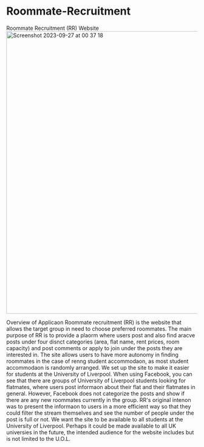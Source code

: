 # Roommate-Recruitment
Roommate Recruitment (RR) Website
<img width="742" alt="Screenshot 2023-09-27 at 00 37 18" src="https://github.com/HEA233/Roommate-Recruitment/assets/109220299/8a057558-1e7d-4150-8844-81856b02f63a">

Overview of Applica on
Roommate recruitment (RR) is the website that allows the target group in need to choose preferred roommates. The main purpose of RR is to provide a pla orm where users post and also find a rac ve posts under four dis nct categories (area, flat name, rent prices, room capacity) and post comments or apply to join under the posts they are interested in. The site allows users to have more autonomy in finding roommates in the case of ren ng student accommoda on, as most student accommoda on is randomly arranged.
We set up the site to make it easier for students at the University of Liverpool. When using Facebook, you can see that there are groups of University of Liverpool students looking for flatmates, where users post informa on about their flat and their flatmates in general. However, Facebook does not categorize the posts and show if there are any new roommates currently in the group. RR's original inten on was to present the informa on to users in a more efficient way so that they could filter the stream themselves and see the number of people under the post is full or not. We want the site to be available to all students at the University of Liverpool. Perhaps it could be made available to all UK universi es in the future, the intended audience for the website includes but is not limited to the U.O.L.

